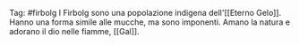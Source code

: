 Tag: #firbolg 
I Firbolg sono una popolazione indigena dell'[[Eterno Gelo]]. Hanno una forma simile alle mucche, ma sono imponenti. Amano la natura e adorano il dio nelle fiamme, [[Gal]].